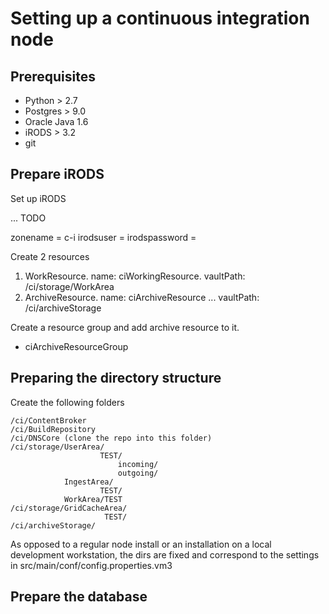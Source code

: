 # Setting up a continuous integration node

## Prerequisites

* Python > 2.7
* Postgres > 9.0
* Oracle Java 1.6
* iRODS > 3.2
* git

## Prepare iRODS

Set up iRODS

... TODO

zonename = c-i
irodsuser = 
irodspassword =

Create 2 resources 

1. WorkResource. name: ciWorkingResource. vaultPath: /ci/storage/WorkArea
2. ArchiveResource. name: ciArchiveResource ... vaultPath: /ci/archiveStorage

Create a resource group and add archive resource to it.

* ciArchiveResourceGroup 

## Preparing the directory structure

Create the following folders

    /ci/ContentBroker
    /ci/BuildRepository
    /ci/DNSCore (clone the repo into this folder)
    /ci/storage/UserArea/
                        TEST/
                            incoming/
                            outgoing/
                IngestArea/
                        TEST/
                WorkArea/TEST
    /ci/storage/GridCacheArea/
                         TEST/
    /ci/archiveStorage/
                         
As opposed to a regular node install or an installation on a local development workstation,
the dirs are fixed and correspond to the settings in src/main/conf/config.properties.vm3

## Prepare the database





